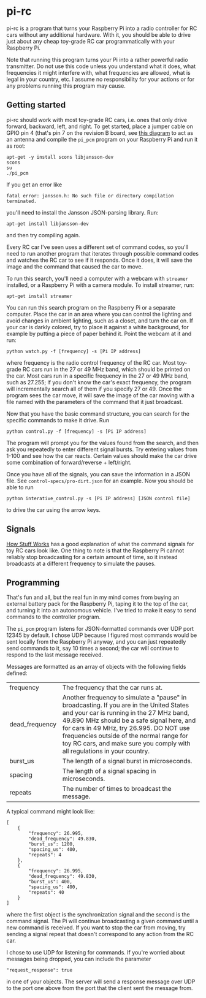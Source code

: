 pi-rc
=====

pi-rc is a program that turns your Raspberry Pi into a radio controller for RC
cars without any additional hardware. With it, you should be able to drive just
about any cheap toy-grade RC car programmatically with your Raspberry Pi.

Note that running this program turns your Pi into a rather powerful radio
transmitter. Do not use this code unless you understand what it does, what
frequencies it might interfere with, what frequencies are allowed, what is
legal in your country, etc. I assume no responsibility for your actions or for
any problems running this program may cause.

Getting started
---------------

pi-rc should work with most toy-grade RC cars, i.e. ones that only drive
forward, backward, left, and right. To get started, place a jumper cable on
GPIO pin 4 (that's pin 7 on the revision B board, see [this
diagram](http://upload.wikimedia.org/wikipedia/commons/9/97/Raspberrypi_pcb_overview_Pinout_v01.svg)
to act as an antenna and compile the `pi_pcm` program on your Raspberry Pi and
run it as root:

    apt-get -y install scons libjansson-dev
    scons
    su
    ./pi_pcm

If you get an error like

    fatal error: jansson.h: No such file or directory compilation terminated.

you'll need to install the Jansson JSON-parsing library. Run:

    apt-get install libjansson-dev

and then try compiling again.

Every RC car I've seen uses a different set of command codes, so you'll need to
run another program that iterates through possible command codes and watches
the RC car to see if it responds. Once it does, it will save the image and the
command that caused the car to move.

To run this search, you'll need a computer with a webcam with `streamer`
installed, or a Raspberry Pi with a camera module. To install streamer, run:

    apt-get install streamer

You can run this search program on the Raspberry Pi or a separate computer.
Place the car in an area where you can control the lighting and avoid changes
in ambient lighting, such as a closet, and turn the car on. If your car is
darkly colored, try to place it against a white background, for example by
putting a piece of paper behind it. Point the webcam at it and run:

    python watch.py -f [frequency] -s [Pi IP address]

where frequency is the radio control frequency of the RC car. Most toy-grade RC
cars run in the 27 or 49 MHz band, which should be printed on the car. Most
cars run in a specific frequency in the 27 or 49 MHz band, such as 27.255; if
you don't know the car's exact frequency, the program will incrementally search
all of them if you specify 27 or 49. Once the program sees the car move, it
will save the image of the car moving with a file named with the parameters
of the command that it just broadcast.

Now that you have the basic command structure, you can search for the specific
commands to make it drive. Run

    python control.py -f [frequency] -s [Pi IP address]

The program will prompt you for the values found from the search, and then ask
you repeatedly to enter different signal bursts. Try entering values from 1-100
and see how the car reacts.  Certain values should make the car drive some
combination of forward/reverse + left/right.

Once you have all of the signals, you can save the information in a JSON file.
See `control-specs/pro-dirt.json` for an example. Now you should be able to run

    python interative_control.py -s [Pi IP address] [JSON control file]

to drive the car using the arrow keys.

Signals
-------

[How Stuff Works](http://electronics.howstuffworks.com/rc-toy2.htm) has a good
explanation of what the command signals for toy RC cars look like. One thing to
note is that the Raspberry Pi cannot reliably stop broadcasting for a certain
amount of time, so it instead broadcasts at a different frequency to simulate
the pauses.

Programming
-----------

That's fun and all, but the real fun in my mind comes from buying an external
battery pack for the Raspberry Pi, taping it to the top of the car, and turning
it into an autonomous vehicle. I've tried to make it easy to send commands to
the controller program.

The `pi_pcm` program listens for JSON-formatted commands over UDP port 12345 by
default. I chose UDP because I figured most commands would be sent locally from
the Raspberry Pi anyway, and you can just repeatedly send commands to it, say
10 times a second; the car will continue to respond to the last message
received.

Messages are formatted as an array of objects with the following fields defined:

<table>
    <tr>
        <td>frequency</td>
        <td>The frequency that the car runs at.</td>
    </tr>
    <tr>
        <td>dead_frequency</td>
        <td>
            Another frequency to simulate a "pause" in broadcasting.  If you
            are in the United States and your car is running in the 27 MHz
            band, 49.890 MHz should be a safe signal here, and for cars in 49
            MHz, try 26.995. DO NOT use frequencies outside of the normal range
            for toy RC cars, and make sure you comply with all regulations in
            your country.
        </td>
    </tr>
    <tr>
        <td>burst_us</td>
        <td>The length of a signal burst in microseconds.</td>
    </tr>
    <tr>
        <td>spacing</td>
        <td>The length of a signal spacing in microseconds.</td>
    </tr>
    <tr>
        <td>repeats</td>
        <td>The number of times to broadcast the message.</td>
    </tr>
</table>

A typical command might look like:

    [
        {
            "frequency": 26.995,
            "dead_frequency": 49.830,
            "burst_us": 1200,
            "spacing_us": 400,
            "repeats": 4
        },
        {
            "frequency": 26.995,
            "dead_frequency": 49.830,
            "burst_us": 400,
            "spacing_us": 400,
            "repeats": 40
        }
    ]

where the first object is the synchronization signal and the second is the
command signal.  The Pi will continue broadcasting a given command until a new
command is received. If you want to stop the car from moving, try sending a
signal repeat that doesn't correspond to any action from the RC car.

I chose to use UDP for listening for commands. If you're worried about messages
being dropped, you can include the parameter

    "request_response": true

in one of your objects. The server will send a response message over UDP to the
port one above from the port that the client sent the message from.
